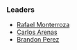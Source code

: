 ### Leaders

* [Rafael Monterroza](mailto:rafael.monterroza@owasp.org)
* [Carlos Arenas](mailto:carlos.arenas@owasp.org)
* [Brandon Perez](mailto:brandon.perez@owasp.org)


